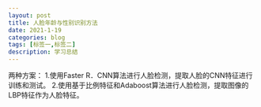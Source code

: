 ```yaml
---
layout: post
title: 人脸年龄与性别识别方法
date: 2021-1-19
categories: blog
tags: [标签一,标签二]
description: 学习总结
---
```


两种方案：
1.使用Faster R．CNN算法进行人脸检测，提取人脸的CNN特征进行训练和测试。
2.使用基于比例特征和Adaboost算法进行人脸检测，提取图像的LBP特征作为人脸特征。









